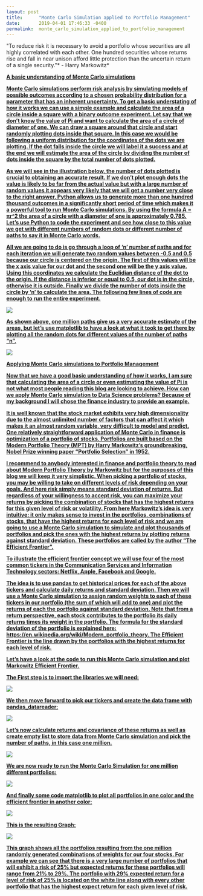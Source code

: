 ```yaml
---
layout: post
title:      "Monte Carlo Simulation applied to Portfolio Management"
date:       2019-04-01 17:46:33 -0400
permalink:  monte_carlo_simulation_applied_to_portfolio_management
---
```


"To reduce risk it is necessary to avoid a portfolio whose securities are all highly correlated with each other. One hundred securities whose returns rise and fall in near unison afford little protection than the uncertain return of a single security."* - Harry Markowitz*

  <b><u>A basic understanding of Monte Carlo simulations

Monte Carlo simulations perform risk analysis by simulating models of possible outcomes according to a chosen probability distribution for a parameter that has an inherent uncertainty. To get a basic understating of how it works we can use a simple example and calculate the area of a circle inside a square with a binary outcome experiment. Let say that we don’t know the value of Pi and want to calculate the area of a circle of diameter of one. We can draw a square around that circle and start randomly plotting dots inside that square. In this case we would be following a uniform distribution for the coordinates of the dots we are plotting. If the dot falls inside the circle we will label it a success and at the end we will estimate the area of the circle by dividing the number of dots inside the square by the total number of dots plotted. 

As we will see in the illustration below, the number of dots plotted is crucial to obtaining an accurate result. If we don’t plot enough dots the value is likely to be far from the actual value but with a large number of random values it appears very likely that we will get a number very close to the right answer. Python allows us to generate more than one hundred thousand outcomes in a significantly short period of time which makes it a powerful tool to run Monte Carlo simulations. By using the formula A = πr^2 the area of a circle with a diameter of one is approximately 0.785. Let’s use Python to code the experiment and see how close to this value we get with different numbers of random dots or different number of paths to say it in Monte Carlo words. <br/>

All we are going to do is go through a loop of ‘n’ number of paths and for each iteration we will generate two random values between -0.5 and 0.5 because our circle is centered on the origin. The first of this values will be the x axis value for our dot and the second one will be the y axis value. Using this coordinates we calculate the Euclidian distance of the dot to the origin. If the distance is inferior or equal to 0.5, our dot is in the circle, otherwise it is outside. Finally we divide the number of dots inside the circle by ‘n’ to calculate the area. The following few lines of code are enough to run the entire experiment. <br/>

![](img/24.png)

As shown above, one million paths give us a very accurate estimate of the areas, but let’s use matplotlib to have a look at what it took to get there by plotting all the random dots for different values of the number of paths “n”.

![](img/23.png)

 <b><u>Applying Monte Carlo simulations to  Portfolio Management

Now that we have a good basic understanding of how it works, I am sure that calculating the area of a circle or even estimating the value of Pi is not what most people reading this blog are looking to achieve. How can we apply Monte Carlo simulation to Data Science problems? Because of my background I will chose the finance industry to provide an example.

 It is well known that the stock market exhibits very high dimensionality due to the almost unlimited number of factors that can affect it which makes it an almost random variable, very difficult to model and predict. One relatively straightforward application of Monte Carlo in finance is optimization of a portfolio of stocks. Portfolios are built based on the Modern Portfolio Theory (MPT) by Harry Markowitz’s groundbreaking, Nobel Prize winning paper “Portfolio Selection” in 1952. 

I recommend to anybody interested in finance and portfolio theory to read about Modern Portfolio Theory by Markowitz but for the purposes of this blog we will keep it very simplistic. When picking a portfolio of stocks, you may be willing to take on different levels of risk depending on your goals. And here risk simply means standard deviation of returns. But regardless of your willingness to accept risk, you can maximize your returns by picking the combination of stocks that has the highest returns for this given level of risk or volatility. From here Markowitz’s idea is very intuitive: it only makes sense to invest in the portfolios, combinations of stocks, that have the highest returns for each level of risk and we are going to use a Monte Carlo simulation to simulate and plot thousands of portfolios and pick the ones with the highest returns by plotting returns against standard deviation. These portfolios are called by the author “The Efficient Frontier”. 

To illustrate the efficient frontier concept we will use four of the most common tickers in the Communication Services and Information Technology sectors: Netflix, Apple, Facebook and Google.

The idea is to use pandas to get historical prices for each of the above tickers and calculate daily returns and standard deviation. Then we will use a Monte Carlo simulation to assign random weights to each of these tickers in our portfolio (the sum of which will add to one) and plot the returns of each the portfolio against standard deviation. Note that from a return perspective, each stock contributes to the portfolio its daily returns times its weight in the portfolio. The formula for the standard deviation of the portfolio is explained here: https://en.wikipedia.org/wiki/Modern_portfolio_theory. The Efficient Frontier is the line drawn by the portfolios with the highest returns for each level of risk.

Let’s have a look at the code to run this Monte Carlo simulation and plot Markowitz Efficient Frontier. 

The First step is to import the libraries we will need: 

![](img/25.png)

We then move forward to pick our tickers and create the data frame with pandas_datareader: 

![](img/26.png)

Let’s now calculate returns and covariance of these returns as well as create empty list to store data from Monte Carlo simulation and pick the number of paths, in this case one million.

![](img/27.png)

We are now ready to run the Monte Carlo Simulation for one million different portfolios:

![](img/28.png)

And finally some code matplotlib to plot all portfolios in one color and the efficient frontier in another color:

![](img/29.png)

This is the resulting Graph:

![](img/30.png)

This graph shows all the portfolios resulting from the one million randomly generated combinations of weights for our four stocks. For example we can see that there is a very large number of portfolios that will exhibit a risk of 25% but expected returns for these portfolios will range from 21% to 29%. The portfolio with 29% expected return for a level of risk of 25% is located on the white line along with every other portfolio that has the highest expect return for each given level of risk. 


